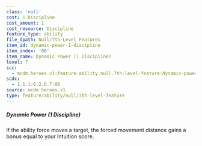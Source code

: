 ```yaml
---
class: 'null'
cost: 1 Discipline
cost_amount: 1
cost_resource: Discipline
feature_type: ability
file_dpath: Null/7th-Level Features
item_id: dynamic-power-1-discipline
item_index: '06'
item_name: Dynamic Power (1 Discipline)
level: 7
scc:
  - mcdm.heroes.v1:feature.ability.null.7th-level-feature:dynamic-power-1-discipline
scdc:
  - 1.1.1:6.2.6.7:06
source: mcdm.heroes.v1
type: feature/ability/null/7th-level-feature
---
```


##### Dynamic Power (1 Discipline)

If the ability force moves a target, the forced movement distance gains a bonus equal to your Intuition score.
